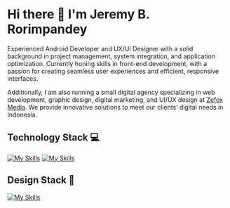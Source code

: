 # Hi there 👋 I'm Jeremy B. Rorimpandey 
Experienced Android Developer and UX/UI Designer with a solid background in project management, system integration, and application optimization. Currently honing skills in front-end development, with a passion for creating seamless user experiences and efficient, responsive interfaces.

Additionally, I am also running a small digital agency specializing in web development, graphic design, digital marketing, and UI/UX design at [Zefox Media](https://zefoxmedia.com). We provide innovative solutions to meet our clients’ digital needs in Indonesia.

## Technology Stack 💻 
[![My Skills](https://skillicons.dev/icons?i=java,js,ts,html,css,react,php,bootstrap,wordpress,git,postman,npm,androidstudio,vscode,&theme=light)](https://skillicons.dev)
[![My Skills](https://skillicons.dev/icons?i=mysq,postgresl)](https://skillicons.dev)


## Design Stack 🚀
[![My Skills](https://skillicons.dev/icons?i=figma,xd,ps&theme=light)](https://skillicons.dev)


<!--
**jeremybastianr/jeremybastianr** is a ✨ _special_ ✨ repository because its `README.md` (this file) appears on your GitHub profile.

Here are some ideas to get you started:

- 🔭 I’m currently working on ...
- 🌱 I’m currently learning ...
- 👯 I’m looking to collaborate on ...
- 🤔 I’m looking for help with ...
- 💬 Ask me about ...
- 📫 How to reach me: ...
- 😄 Pronouns: ...
- ⚡ Fun fact: ...
-->
